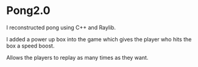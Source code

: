 # Pong2.0
I reconstructed pong using C++ and Raylib.  

I added a power up box into the game which gives the player who hits the box a speed boost.

Allows the players to replay as many times as they want.
